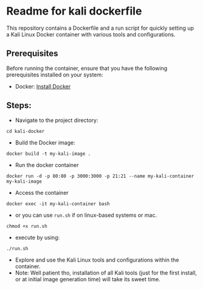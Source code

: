 # Readme for kali dockerfile

This repository contains a Dockerfile and a run script for quickly setting up a Kali Linux Docker container with various tools and configurations.

## Prerequisites

Before running the container, ensure that you have the following prerequisites installed on your system:

- Docker: [Install Docker](https://docs.docker.com/get-docker/)

## Steps:

- Navigate to the project directory:
```
cd kali-docker
```

- Build the Docker image:
```
docker build -t my-kali-image .
```

- Run the docker container
```
docker run -d -p 80:80 -p 3000:3000 -p 21:21 --name my-kali-container my-kali-image
```

- Access the container
```
docker exec -it my-kali-container bash
```

- or you can use ```run.sh``` if on linux-based systems or mac.

```chmod +x run.sh```

- execute by using:

```
./run.sh
```

- Explore and use the Kali Linux tools and configurations within the container.
- Note: Well patient tho, installation of all Kali tools (just for the first install, or at initial image generation time) will take its sweet time.